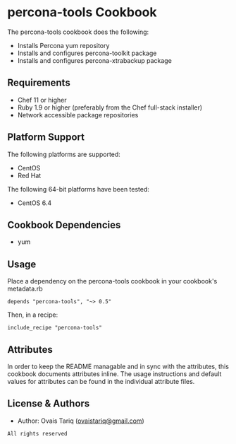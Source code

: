 percona-tools Cookbook
=====================
The percona-tools cookbook does the following:
- Installs Percona yum repository
- Installs and configures percona-toolkit package
- Installs and configures percona-xtrabackup package

Requirements
------------
- Chef 11 or higher
- Ruby 1.9 or higher (preferably from the Chef full-stack installer)
- Network accessible package repositories

Platform Support
----------------
The following platforms are supported:
* CentOS
* Red Hat

The following 64-bit platforms have been tested:
* CentOS 6.4

Cookbook Dependencies
---------------------
- yum

Usage
-----
Place a dependency on the percona-tools cookbook in your cookbook's  metadata.rb

```
depends "percona-tools", "~> 0.5"
```

Then, in a recipe:

```
include_recipe "percona-tools"
```

Attributes
----------
In order to keep the README managable and in sync with the attributes, this cookbook documents attributes inline. The usage instructions and default values for attributes can be found in the individual attribute files.

License & Authors
-----------------
- Author: Ovais Tariq (<ovaistariq@gmail.com>)

```text
All rights reserved
```

